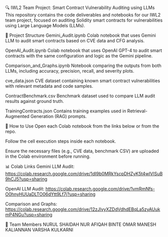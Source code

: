🔍 IWL2 Team Project: Smart Contract Vulnerability Auditing using LLMs
This repository contains the code deliverables and notebooks for our IWL2 team project, focused on auditing Solidity smart contracts for vulnerabilities using Large Language Models (LLMs).




📁 Project Structure
Gemini_Audit.ipynb
Colab notebook that uses Gemini LLM to audit smart contracts based on CVE data and CFG analysis.

OpenAI_Audit.ipynb
Colab notebook that uses OpenAI GPT-4 to audit smart contracts with the same configuration and logic as the Gemini pipeline.

Comparison_and_Graphs.ipynb
Notebook comparing the outputs from both LLMs, including accuracy, precision, recall, and severity plots.

cve_data.json
CVE dataset containing known smart contract vulnerabilities with relevant metadata and code samples.

ContractBenchmark.csv
Benchmark dataset used to compare LLM audit results against ground truth.

TrainingContracts.json 
Contains training examples used in Retrieval-Augmented Generation (RAG) prompts.





📌 How to Use
Open each Colab notebook from the links below or from the repo.

Follow the cell execution steps inside each notebook.

Ensure the necessary files (e.g., CVE data, benchmark CSV) are uploaded in the Colab environment before running.





📊 Colab Links
Gemini LLM Audit:
https://colab.research.google.com/drive/1dI9b0MRkYscpDHZyK5t4wIVlSuB9hCJ5?usp=sharing

OpenAI LLM Audit:
https://colab.research.google.com/drive/1vmRmNfs-O0hnyHUUaDLTO06dYtt9Lf7j?usp=sharing

Comparison and Graphs:
https://colab.research.google.com/drive/12zJlvyXZDdVdhdEBqLa5zyAUukmP4NGu?usp=sharing




👥 Team Members
NURUL SHAIDAH
NUR AFIQAH BINTE OMAR
MANESH KALIANNAN
VARSHA KULKARNI
